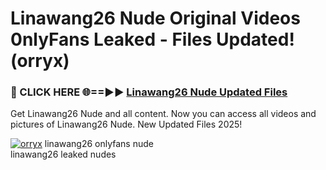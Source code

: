 # Linawang26 Nude Original Videos 0nlyFans Leaked - Files Updated! (orryx)

<h3>🔴 CLICK HERE 🌐==►► <a href="https://tinyurl.com/4mcuefdz" rel="nofollow">Linawang26 Nude Updated Files</a></h3>

Get Linawang26 Nude and all content. Now you can access all videos and pictures of Linawang26 Nude. New Updated Files 2025!

[![orryx](https://i.imgur.com/StAQSOY.gif)](https://tinyurl.com/4mcuefdz)
linawang26 onlyfans nude<br>
linawang26 leaked nudes